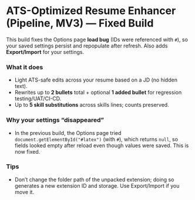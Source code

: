 # ATS-Optimized Resume Enhancer (Pipeline, MV3) — Fixed Build

This build fixes the Options page **load bug** (IDs were referenced with `#`), so your saved settings persist and repopulate after refresh. Also adds **Export/Import** for your settings.

### What it does
- Light ATS-safe edits across your resume based on a JD (no hidden text).
- Rewrites up to **2 bullets** total + optional **1 added bullet** for regression testing/UAT/CI-CD.
- Up to **5 skill substitutions** across skills lines; counts preserved.

### Why your settings “disappeared”
- In the previous build, the Options page tried `document.getElementById("#latex")` (with `#`), which returns `null`, so fields looked empty after reload even though values were saved. This is now fixed.

### Tips
- Don’t change the folder path of the unpacked extension; doing so generates a new extension ID and storage. Use Export/Import if you move it.

